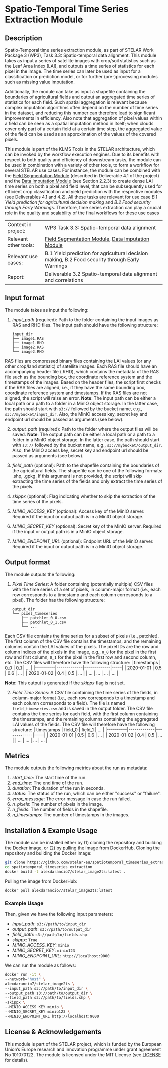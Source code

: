 # Spatio-Temporal Time Series Extraction Module
## Description
Spatio-Temporal time series extraction module, as part of STELAR Work Package 3 (WP3), Task 3.3: Spatio-temporal data alignment.
This module takes as input a series of satellite images with crop/soil statistics such as the Leaf Area Index (LAI), and outputs a time series of statistics for each pixel in the image. The time series can later be used as input for a classification or prediction model, or for further (pre-)processing modules such as missing value imputation.

Additionally, the module can take as input a shapefile containing the boundaries of agricultural fields and output an aggregated time series of statistics for each field. Such spatial aggregation is relevant because complex imputation algorithms often depend on the number of time series in the dataset, and reducing this number can therefore lead to significant improvements in efficiency. 
Also note that aggregation of pixel values within a field can be seen as a spatial imputation method in itself; when clouds cover only part of a certain field at a certain time step, the aggregated value of the field can be used as an approximation of the values of the covered pixels.

This module is part of the KLMS Tools in the STELAR architecture, which can be invoked by the workflow execution engines.
Due to its benefits with respect to both quality and efficiency of downstream tasks, the module can be used in combination with a variety of other tools, to form a workflow for several STELAR use cases. 
For instance, the module can be combined with the [Field Segmentation Module](https://github.com/stelar-eu/spatiotemporal_timeseries_extraction) (described in Deliverable 4.1 of the project) and the [Data Imputation Module](TODO:LINK) (see Section 2.2.3) to create dense LAI time series on both a pixel and field level, that can be subsequently used for efficient crop classification and yield prediction with the respective modules (see Deliverables 4.1 and 4.2). 
All these tasks are relevant for use case *B.1 Yield prediction for agricultural decision making* and *B.2 Food security through Early Warnings*. 
Therefore, time series extraction can play a crucial role in the quality and scalability of the final workflows for these use cases

|  |  |
| --- | --- |
| Context in project: | WP3 Task 3.3: Spatio-temporal data alignment |
| Relevant other tools: | [Field Segmentation Module](https://github.com/stelar-eu/field_segmentation), [Data Imputation Module](TODO:LINK) |
| Relevant use cases: | B.1 Yield prediction for agricultural decision making, B.2 Food security through Early Warnings |
| Report: | Deliverable 3.2 Spatio-temporal data alignment and correlations |

## Input format
The module takes as input the following:
1. *input_path* (required): Path to the folder containing the input images as RAS and RHD files. The input path should have the following structure:
    ```
    input_dir
    ├── image1.RAS
    ├── image1.RHD
    ├── image2.RAS
    └── image2.RHD
    ```
RAS files are compressed binary files containing the LAI values (or any other crop/land statistic) of satellite images. Each RAS file should have an accompanying header file (.RHD), which contains the metadata of the RAS file such as the bounding box, the coordinate reference system and the timestamps of the images. Based on the header files, the script first checks if the RAS files are aligned, i.e., if they have the same bounding box, coordinate reference system and timestamps. If the RAS files are not aligned, the script will raise an error.
**Note**: The input path can be either a local path or a path to a folder in a MinIO object storage. In the latter case, the path should start with `s3://` followed by the bucket name, e.g., `s3://mybucket/input_dir`. Also, the MinIO access key, secret key and endpoint url should be passed as arguments (see below).

2. *output_path* (required): Path to the folder where the output files will be saved. 
**Note**: The output path can be either a local path or a path to a folder in a MinIO object storage. In the latter case, the path should start with `s3://` followed by the bucket name, e.g., `s3://mybucket/output_dir`. Also, the MinIO access key, secret key and endpoint url should be passed as arguments (see below).

3. *field_path* (optional): Path to the shapefile containing the boundaries of the agricultural fields. The shapefile can be one of the following formats: .shp, .gpkg. If this argument is not provided, the script will skip extracting the time series of the fields and only extract the time series of the pixels.

4. *skippx* (optional): Flag indicating whether to skip the extraction of the time series of the pixels.

5. *MINIO_ACCESS_KEY* (optional): Access key of the MinIO server. Required if the input or output path is in a MinIO object storage.

6. *MINIO_SECRET_KEY* (optional): Secret key of the MinIO server. Required if the input or output path is in a MinIO object storage.

7. *MINIO_ENDPOINT_URL* (optional): Endpoint URL of the MinIO server. Required if the input or output path is in a MinIO object storage.

## Output format
The module outputs the following:
1. *Pixel Time Series*: A folder containing (potentially multiple) CSV files with the time series of a set of pixels, in column-major format (i.e., each row corresponds to a timestamp and each column corresponds to a pixel). The folder has the following structure:
    ```
    output_dir
    └── pixel_timeseries
        ├── patchlet_0_0.csv
        ├── patchlet_0_1.csv
        └── ...
    ```
Each CSV file contains the time series for a subset of pixels (i.e., patchlet). The first column of the CSV file contains the timestamps, and the remaining columns contain the LAI values of the pixels. The pixel IDs are the row and column indices of the pixels in the image, e.g., `0_0` for the pixel in the first row and first column, `0_1` for the pixel in the first row and second column, etc.
The CSV files will therefore have the following structure:
| timestamps | 0_0 | 0_1 | ... |
|----------|-------------|-------------|-----|
| 2020-01-01        | 0.5         | 0.6         | ... |
| 2020-01-02        | 0.4         | 0.5         | ... |
| ...      | ...         | ...         | ... |

**Note:** This output is generated if the *skippx* flag is not set.

2. *Field Time Series*: A CSV file containing the time series of the fields, in column-major format (i.e., each row corresponds to a timestamp and each column corresponds to a field). The file is named `field_timeseries.csv` and is saved in the output folder. The CSV file contains the time series for each field, with the first column containing the timestamps, and the remaining columns containing the aggregated LAI values of the fields. The CSV file will therefore have the following structure:
| timestamps | field_0 | field_1 | ... |
|----------|-------------|-------------|-----|
| 2020-01-01        | 0.5         | 0.6         | ... |
| 2020-01-02        | 0.4         | 0.5         | ... |
| ...      | ...         | ...         | ... |

## Metrics
The module outputs the following metrics about the run as metadata:
1. *start_time*: The start time of the run.
2. *end_time*: The end time of the run.
3. *duration*: The duration of the run in seconds.
4. *status*: The status of the run, which can be either "success" or "failure".
5. *error_message*: The error message in case the run failed.
6. *n_pixels*: The number of pixels in the image.
7. *n_fields*: The number of fields in the shapefile.
8. *n_timestamps*: The number of timestamps in the images.

## Installation & Example Usage
The module can be installed either by (1) cloning the repository and building the Docker image, or (2) by pulling the image from DockerHub.
Cloning the repository and building the Docker image:
```bash
git clone https://github.com/stelar-eu/spatiotemporal_timeseries_extraction.git
cd spatiotemporal_timeseries_extraction
docker build -t alexdarancio7/stelar_image2ts:latest .
```
Pulling the image from DockerHub:
```bash
docker pull alexdarancio7/stelar_image2ts:latest
```
### Example Usage
Then, given we have the following input parameters:
- *input_path*: `s3://path/to/input_dir`
- *output_path*: `s3://path/to/output_dir`
- *field_path*: `s3://path/to/fields.shp`
- *skippx*: `True`
- *MINIO_ACCESS_KEY*: `minio`
- *MINIO_SECRET_KEY*: `minio123`
- *MINIO_ENDPOINT_URL*: `http://localhost:9000`

We can run the module as follows:
```bash
docker run -it \
--network="host" \
alexdarancio7/stelar_image2ts \
--input_path s3://path/to/input_dir \
--output_path s3://path/to/output_dir \
--field_path s3://path/to/fields.shp \
-skippx \
--MINIO_ACCESS_KEY minio \
--MINIO_SECRET_KEY minio123 \
--MINIO_ENDPOINT_URL http://localhost:9000
```

## License & Acknowledgements
This module is part of the STELAR project, which is funded by the European Union’s Europe research and innovation programme under grant agreement No 101070122.
The module is licensed under the MIT License (see [LICENSE](LICENSE) for details).

